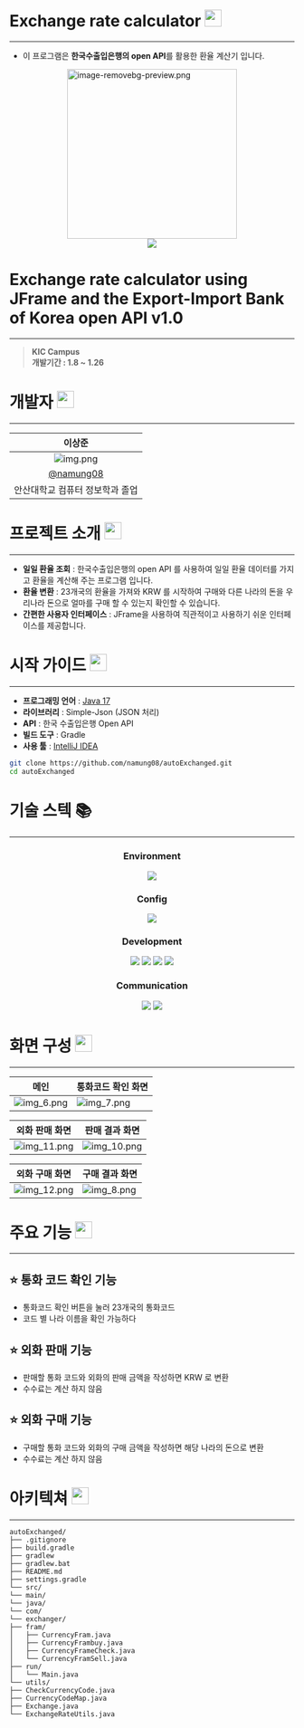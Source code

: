 # Exchange rate calculator <img src="img_1.png" alt="" width="30">

------------
- 이 프로그램은 **한국수출입은행의 open API**를 활용한 환율 계산기 입니다.
<div>
<img style="display: block; margin: 0 auto" alt="image-removebg-preview.png" src="img/logo.png" width="300"/>
</div>
<div style="text-align: center">
    <a href="https://hits.seeyoufarm.com"><img src="https://hits.seeyoufarm.com/api/count/incr/badge.svg?url=https%3A%2F%2Fgithub.com%2Fnamung08%2FautoExchanged&count_bg=%23000000&title_bg=%23000000&icon=uplabs.svg&icon_color=%23FFFFFF&title=%EB%B0%A9%EB%AC%B8%EC%9E%90+%EC%88%98&edge_flat=false"/></a>
</div>


<h1>Exchange rate calculator using JFrame and the Export-Import Bank of Korea open API v1.0</h1>

---------
> **KIC Campus**  
> **개발기간 : 1.8 ~ 1.26**

# 개발자 <img src="img_4.png" alt="" width="30">

---
|                 **이상준**                  |
|:----------------------------------------:|
|           ![img.png](img/img.png)            |
| [@namung08](https://github.com/namung08) |
|            안산대학교 컴퓨터 정보학과 졸업             |

# 프로젝트 소개 <img src="img_3.png" alt="" width="30">

---
- **일일 환율 조회** : 한국수출입은행의 open API 를 사용하여 일일 환율 데이터를 가지고 환율을 계산해 주는 프로그램 입니다.
- **환율 변환** : 23개국의 환율을 가져와 KRW 를 시작하여 구매와 다른 나라의 돈을 우리나라 돈으로 얼마를 구매 할 수 있는지 확인할 수 있습니다.
- **간편한 사용자 인터페이스** : JFrame을 사용하여 직관적이고 사용하기 쉬운 인터페이스를 제공합니다.

# 시작 가이드 <img src="img_2.png" alt="" width="30">

---
- **프로그래밍 언어** : [Java 17](https://www.oracle.com/java/technologies/javase/jdk17-archive-downloads.html)
- **라이브러리** : Simple-Json (JSON 처리)
- **API** : 한국 수출입은행 Open API
- **빌드 도구** : Gradle
- **사용 툴** : [IntelliJ IDEA](https://www.jetbrains.com/ko-kr/idea/)

```bash
git clone https://github.com/namung08/autoExchanged.git
cd autoExchanged
```

# 기술 스텍 📚

---
<div align=center> 
<h3>Environment</h3>
    <img src="https://img.shields.io/badge/IntelliJ IDEA-000000?style=for-the-badge&logo=IntelliJ IDEA&logoColor=white">
<h3>Config</h3>
<img src="https://img.shields.io/badge/gradle-02303A?style=for-the-badge&logo=gradle&logoColor=white">
<h3>Development</h3>
<img src="https://img.shields.io/badge/openapi_initiative-6BA539?style=for-the-badge&logo=openapiinitiative&logoColor=white">
<img src="https://img.shields.io/badge/java_17-007396?style=for-the-badge&logo=openjdk&logoColor=white">
<img src="https://img.shields.io/badge/JFrame-EF2D5E?style=for-the-badge&logo=openjdk&logoColor=white">
<img src="https://img.shields.io/badge/json-000000?style=for-the-badge&logo=json&logoColor=white">
<h3>Communication </h3>
<img src="https://img.shields.io/badge/github-181717?style=for-the-badge&logo=github&logoColor=white">
<img src="https://img.shields.io/badge/git-F05032?style=for-the-badge&logo=git&logoColor=white">
</div>

# 화면 구성 <img src="img_5.png" alt="" width="30">

---
| **메인**                  | **통화코드 확인 화면**          |
|-------------------------|-------------------------|
| ![img_6.png](img/img_6.png) | ![img_7.png](img/img_7.png) |

| **외화 판매 화면**              | **판매 결과 화면**            |
|---------------------------|-------------------------|
| ![img_11.png](img/img_11.png) | ![img_10.png](img/img_10.png) |

| **외화 구매 화면**              |**구매 결과 화면**|
|---------------------------|---|
| ![img_12.png](img/img_12.png) |![img_8.png](img/img_8.png)|

# 주요 기능 <img src="img_13.png" alt="" width="30">

---
## ⭐️ 통화 코드 확인 기능
- 통화코드 확인 버튼을 눌러 23개국의 통화코드
- 코드 별 나라 이름을 확인 가능하다
## ⭐️ 외화 판매 기능
- 판매할 통화 코드와 외화의 판매 금액을 작성하면 KRW 로 변환
- 수수료는 계산 하지 않음
## ⭐️ 외화 구매 기능
- 구매할 통화 코드와 외화의 구매 금액을 작성하면 해당 나라의 돈으로 변환
- 수수료는 계산 하지 않음

# 아키텍쳐 <img src="img_14.png" alt="" width="30">

--- 
```perforce
autoExchanged/
├── .gitignore
├── build.gradle
├── gradlew
├── gradlew.bat
├── README.md
├── settings.gradle
└── src/
└── main/
└── java/
└── com/
└── exchanger/
├── fram/
│   ├── CurrencyFram.java
│   ├── CurrencyFrambuy.java
│   ├── CurrencyFrameCheck.java
│   └── CurrencyFramSell.java
├── run/
│   └── Main.java
└── utils/
├── CheckCurrencyCode.java
├── CurrencyCodeMap.java
├── Exchange.java
└── ExchangeRateUtils.java
```